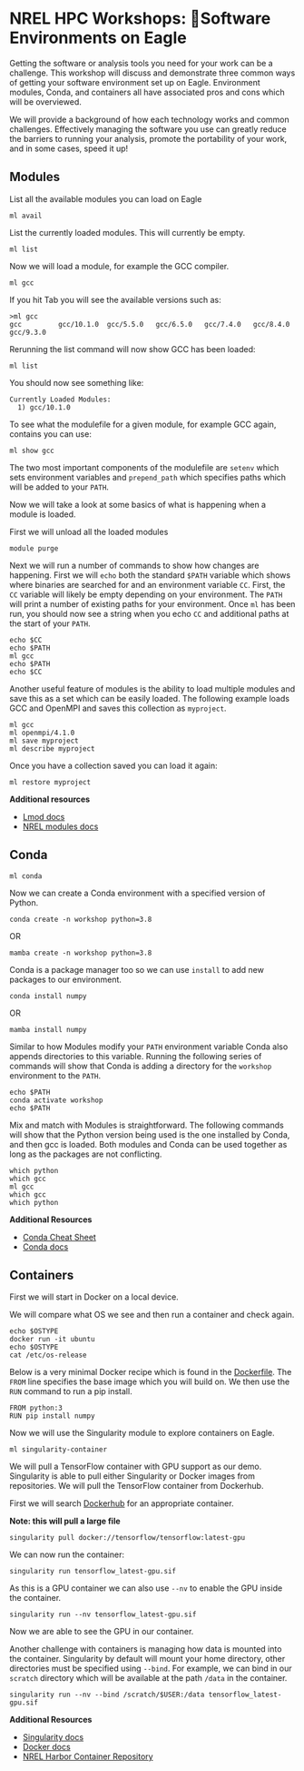 # NREL HPC Workshops: Software Environments on Eagle

Getting the software or analysis tools you need for your work can be a challenge. This workshop will discuss and demonstrate three common ways of getting your software environment set up on Eagle. Environment modules, Conda, and containers all have associated pros and cons which will be overviewed.

We will provide a background of how each technology works and common challenges. Effectively managing the software you use can greatly reduce the barriers to running your analysis, promote the portability of your work, and in some cases, speed it up!

## Modules

List all the available modules you can load on Eagle
```
ml avail 
```
List the currently loaded modules. This will currently be empty.
```
ml list
```

Now we will load a module, for example the GCC compiler.
```
ml gcc
```

If you hit Tab you will see the available versions such as: 
```
>ml gcc
gcc         gcc/10.1.0  gcc/5.5.0   gcc/6.5.0   gcc/7.4.0   gcc/8.4.0   gcc/9.3.0
```

Rerunning the list command will now show GCC has been loaded:
```
ml list
```
You should now see something like:
```
Currently Loaded Modules:
  1) gcc/10.1.0
```

To see what the modulefile for a given module, for example GCC again, contains you can use:
```
ml show gcc
```
The two most important components of the modulefile are `setenv` which sets environment variables and `prepend_path` which specifies paths which will be added to your `PATH`. 

Now we will take a look at some basics of what is happening when a module is loaded.

First we will unload all the loaded modules
```
module purge
```

Next we will run a number of commands to show how changes are happening. First we will `echo` both the standard `$PATH` variable which shows where binaries are searched for and an environment variable `CC`. First, the `CC` variable will likely be empty depending on your environment. The `PATH` will print a number of existing paths for your environment. Once `ml` has been run, you should now see a string when you echo `CC` and additional paths at the start of your `PATH`.
```
echo $CC
echo $PATH
ml gcc
echo $PATH
echo $CC
```

Another useful feature of modules is the ability to load multiple modules and save this as a set which can be easily loaded. The following example loads GCC and OpenMPI and saves this collection as `myproject`. 

```
ml gcc
ml openmpi/4.1.0
ml save myproject
ml describe myproject
```

Once you have a collection saved you can load it again:
```
ml restore myproject
```
**Additional resources**

* [Lmod docs](https://lmod.readthedocs.io/en/latest/010_user.html)
* [NREL modules docs](https://www.nrel.gov/hpc/eagle-environment-modules.html)

## Conda

```
ml conda
```

Now we can create a Conda environment with a specified version of Python. 
```
conda create -n workshop python=3.8
```
OR
```
mamba create -n workshop python=3.8
```

Conda is a package manager too so we can use `install` to add new packages to our environment. 
```
conda install numpy
```
OR
```
mamba install numpy
```

Similar to how Modules modify your `PATH` environment variable Conda also appends directories to this variable. Running the following series of commands will show that Conda is adding a directory for the `workshop` environment to the `PATH`.
```
echo $PATH
conda activate workshop
echo $PATH
```

Mix and match with Modules is straightforward. The following commands will show that the Python version being used is the one installed by Conda, and then gcc is loaded. Both modules and Conda can be used together as long as the packages are not conflicting. 
```
which python
which gcc
ml gcc
which gcc
which python
```

**Additional Resources**
* [Conda Cheat Sheet](https://docs.conda.io/projects/conda/en/4.6.0/_downloads/52a95608c49671267e40c689e0bc00ca/conda-cheatsheet.pdf)
* [Conda docs](https://conda.io/projects/conda/en/latest/user-guide/getting-started.html)


## Containers
First we will start in Docker on a local device. 

We will compare what OS we see and then run a container and check again. 

```
echo $OSTYPE
docker run -it ubuntu
echo $OSTYPE
cat /etc/os-release
```

Below is a very minimal Docker recipe which is found in the [Dockerfile](./Dockerfile). The `FROM` line specifies the base image which you will build on. We then use the `RUN` command to run a pip install.  
```
FROM python:3
RUN pip install numpy
```
Now we will use the Singularity module to explore containers on Eagle.
```
ml singularity-container
```
We will pull a TensorFlow container with GPU support as our demo. Singularity is able to pull either Singularity or Docker images from repositories. We will pull the TensorFlow container from Dockerhub.

First we will search [Dockerhub](https://hub.docker.com/) for an appropriate container. 

**Note: this will pull a large file**

```
singularity pull docker://tensorflow/tensorflow:latest-gpu
```

We can now run the container:
```
singularity run tensorflow_latest-gpu.sif
```

As this is a GPU container we can also use `--nv` to enable the GPU inside the container.
```
singularity run --nv tensorflow_latest-gpu.sif
```

Now we are able to see the GPU in our container.

Another challenge with containers is managing how data is mounted into the container. Singularity by default will mount your home directory, other directories must be specified using `--bind`. For example, we can bind in our `scratch` directory which will be available at the path `/data` in the container. 

```
singularity run --nv --bind /scratch/$USER:/data tensorflow_latest-gpu.sif
```



**Additional Resources**

* [Singularity docs](https://sylabs.io/guides/3.1/user-guide/)
* [Docker docs](https://docs.docker.com/get-started/)
* [NREL Harbor Container Repository](https://harbor.nrel.gov)

